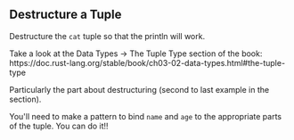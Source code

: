 ## Destructure a Tuple

Destructure the `cat` tuple so that the println will work.

<div class="hint">
  Take a look at the Data Types -> The Tuple Type section of the book:
  https://doc.rust-lang.org/stable/book/ch03-02-data-types.html#the-tuple-type

  Particularly the part about destructuring (second to last example in the section).

  You'll need to make a pattern to bind `name` and `age` to the appropriate parts of the tuple. You can do it!!
</div>
